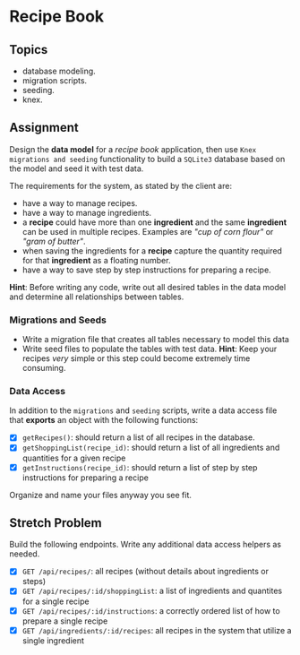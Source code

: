 # Recipe Book

## Topics

- database modeling.
- migration scripts.
- seeding.
- knex.

## Assignment

Design the **data model** for a _recipe book_ application, then use `Knex migrations and seeding` functionality to build a `SQLite3` database based on the model and seed it with test data.

The requirements for the system, as stated by the client are:

- have a way to manage recipes.
- have a way to manage ingredients.
- a **recipe** could have more than one **ingredient** and the same **ingredient** can be used in multiple recipes. Examples are _"cup of corn flour"_ or _"gram of butter"_.
- when saving the ingredients for a **recipe** capture the quantity required for that **ingredient** as a floating number.
- have a way to save step by step instructions for preparing a recipe.

**Hint**: Before writing any code, write out all desired tables in the data model and determine all relationships between tables. 

### Migrations and Seeds

- Write a migration file that creates all tables necessary to model this data
- Write seed files to populate the tables with test data. **Hint**: Keep your recipes *very* simple or this step could become extremely time consuming.

### Data Access

In addition to the `migrations` and `seeding` scripts, write a data access file that **exports** an object with the following functions:

- [x] `getRecipes()`: should return a list of all recipes in the database.
- [x] `getShoppingList(recipe_id)`: should return a list of all ingredients and quantities for a given recipe
- [x] `getInstructions(recipe_id)`: should return a list of step by step instructions for preparing a recipe

Organize and name your files anyway you see fit.

## Stretch Problem

Build the following endpoints. Write any additional data access helpers as needed.

- [x] `GET /api/recipes/`: all recipes (without details about ingredients or steps)
- [x] `GET /api/recipes/:id/shoppingList`: a list of ingredients and quantites for a single recipe
- [x] `GET /api/recipes/:id/instructions`: a correctly ordered list of how to prepare a single recipe
- [x] `GET /api/ingredients/:id/recipes`: all recipes in the system that utilize a single ingredient 

